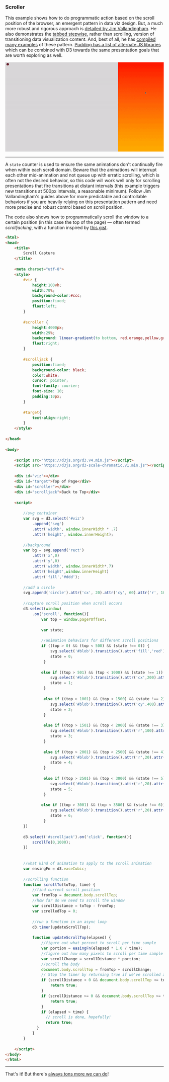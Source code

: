 ### Scroller

This example shows how to do programmatic action based on the scroll position of the browser, an emergent pattern in data viz design. But, a much more robust and rigorous approach is [detailed by Jim Vallandingham](http://vallandingham.me/scroller.html). He also demonstrates the [tabbed stepwise](http://vallandingham.me/stepper_steps.html), rather than scrolling, version of transitioning data visualization content. And, best of all, he has [compiled many examples](http://vallandingham.me/scroll_talk/examples/) of these pattern. [Pudding has a list of alternate JS libraries](https://pudding.cool/process/how-to-implement-scrollytelling/) which can be combined with D3 towards the same presentation goals that are worth exploring as well.

![scroller](scroller.gif)

---

A `state` counter is used to ensure the same animations don't continually fire when within each scroll domain. Beware that the animations will interrupt each other mid-animation and not queue up with erratic scrolling, which is often not the desired behavior, so this code will work well only for scrolling presentations that fire transitions at distant intervals (this example triggers new transitions at 500px intervals, a reasonable minimum). Follow Jim Vallandingham's guides above for more predictable and controllable behaviors if you are heavily relying on this presentation pattern and need more precise and robust control based on scroll position. 

The code also shows how to programmatically scroll the window to a certain position (in this case the top of the page) — often termed *scrolljacking*, with a function inspired by [this gist](https://gist.github.com/jimkang/e318dfad9c798a456ded).

```html
<html>
<head>
	<title>
		Scroll Capture
	</title>

	<meta charset="utf-8">
	<style>
		#viz { 
			height:100vh; 
			width:70%;
			background-color:#ccc;
			position:fixed;
			float:left;
		}

		#scroller {
			height:4000px;
			width:29%;
			background: linear-gradient(to bottom, red,orange,yellow,green,blue,indigo,violet);
			float:right;
		}

		#scrolljack {
			position:fixed;
			background-color: black;
			color:white;
			cursor: pointer;
			font-family: courier;
			font-size: 10;
			padding:10px;
		}

		#target{
			text-align:right;
		}
	</style>

</head>

<body>
	
	<script src="https://d3js.org/d3.v4.min.js"></script>
	<script src="https://d3js.org/d3-scale-chromatic.v1.min.js"></script>

	<div id="viz"></div>
	<div id="target">Top of Page</div>
	<div id="scroller"></div>
	<div id="scrolljack">Back to Top</div>

	<script>

		//svg container
		var svg = d3.select('#viz')
			.append('svg')
			.attr('width', window.innerWidth * .7)
			.attr('height', window.innerHeight);
		
		//background
		var bg = svg.append('rect')
			.attr('x',0)
			.attr('y',0)
			.attr('width', window.innerWidth*.7)
			.attr('height',window.innerHeight)
			.attr('fill','#ddd');
		
		//add a circle
		svg.append('circle').attr('cx', 20).attr('cy', 60).attr('r', 10).attr('fill','black').attr('stroke-width',0).attr('stroke', 'white').attr('id','blob');

		//capture scroll position when scroll occurs
		d3.select(window)
			.on('scroll', function(){
				var top = window.pageYOffset;

				var state;

				//animation behaviors for different scroll positions
				if ((top > 0) && (top < 500) && (state !== 0)) {
					svg.select('#blob').transition().attr('fill','red');
					state = 0;
				 }

				else if ((top > 501) && (top < 1000) && (state !== 1)) {
					svg.select('#blob').transition().attr('cx',200).attr('fill','orange');
					state = 1;
				 }

				 else if ((top > 1001) && (top < 1500) && (state !== 2)) {
					svg.select('#blob').transition().attr('cy',400).attr('fill','yellow');
					state = 2;
				 }

				 else if ((top > 1501) && (top < 2000) && (state !== 3)) {
					svg.select('#blob').transition().attr('r',100).attr('fill','green').attr('stroke-width',0);
					state = 3;
				 }

				 else if ((top > 2001) && (top < 2500) && (state !== 4)) {
					svg.select('#blob').transition().attr('r',20).attr('fill', 'blue').attr('stroke-width', 10)
					state = 4;
				 }

				 else if ((top > 2501) && (top < 3000) && (state !== 5)) {
					svg.select('#blob').transition().attr('r',20).attr('stroke', 'indigo').attr('fill', 'white').attr('cx',300).attr('cy',300).attr('stroke-width',20)
					state = 5;
				 }

				else if ((top > 3001) && (top < 3500) && (state !== 6)) {
					svg.select('#blob').transition().attr('r',20).attr('stroke', 'indigo').attr('fill', 'violet').attr('cx',200).attr('cy',200).attr('stroke-width',0)
					state = 6;
				 }
		})

		d3.select('#scrolljack').on('click', function(){
			scrollTo(0,1000);
		})


		//what kind of animation to apply to the scroll animation
		var easingFn = d3.easeCubic;

		//scrolling function
		function scrollTo(toTop, time) {
			//find current scroll position
			var fromTop = document.body.scrollTop;
			//how far do we need to scroll the window
			var scrollDistance = toTop - fromTop;
			var scrolledTop = 0;

			//run a function in an async loop
			d3.timer(updateScrollTop);
			
			function updateScrollTop(elapsed) {
				//figure out what percent to scroll per time sample
				var portion = easingFn(elapsed * 1.0 / time);
				//figure out how many pixels to scroll per time sample
				var scrollChange = scrollDistance * portion;
				//scroll the body
				document.body.scrollTop = fromTop + scrollChange;
			    // Stop the timer by returning true if we've scrolled as far as requested.
			    if (scrollDistance < 0 && document.body.scrollTop <= toTop) {
			    	return true;
			    }
			    if (scrollDistance >= 0 && document.body.scrollTop >= toTop) {
			    	return true;
			    }
			    if (elapsed > time) {
			      // scroll is done, hopefully!
			      return true;
			  }
			}
		}

	</script>
</body>
</html>
```

-----

That's it! But there's [always tons more we can do](svg.md)! 